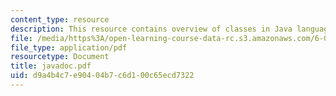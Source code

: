 ```yaml
---
content_type: resource
description: This resource contains overview of classes in Java language.
file: /media/https%3A/open-learning-course-data-rc.s3.amazonaws.com/6-092-java-preparation-for-6-170-january-iap-2006/d9a4b4c7e90404b7c6d100c65ecd7322_javadoc.pdf
file_type: application/pdf
resourcetype: Document
title: javadoc.pdf
uid: d9a4b4c7-e904-04b7-c6d1-00c65ecd7322
---
```

